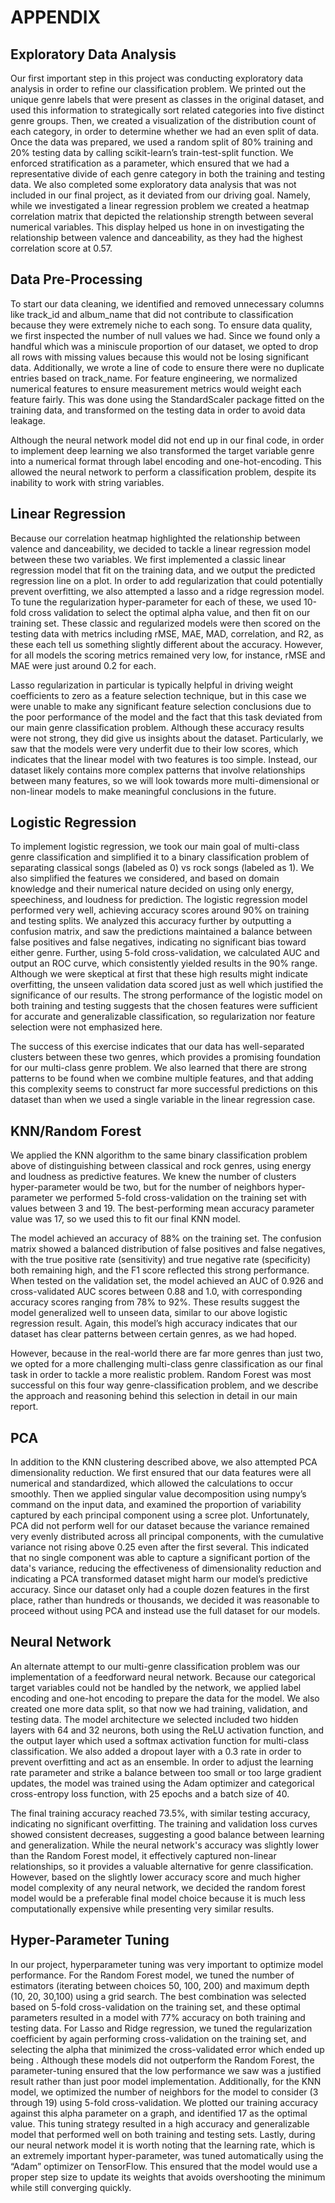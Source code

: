# APPENDIX

## Exploratory Data Analysis

Our first important step in this project was conducting exploratory data analysis in order to refine our classification problem. We printed out the unique genre labels that were present as classes in the original dataset, and used this information to strategically sort related categories into five distinct genre groups. Then, we created a visualization of the distribution count of each category, in order to determine whether we had an even split of data. Once the data was prepared, we used a random split of 80% training and 20% testing data by calling scikit-learn’s train-test-split function. We enforced stratification as a parameter, which ensured that we had a representative divide of each genre category in both the training and testing data.
We also completed some exploratory data analysis that was not included in our final project, as it deviated from our driving goal. Namely, while we investigated a linear regression problem we created a heatmap correlation matrix that depicted the relationship strength between several numerical variables. This display helped us hone in on investigating the relationship between valence and danceability, as they had the highest correlation score at 0.57.

## Data Pre-Processing

To start our data cleaning, we identified and removed unnecessary columns like track_id and album_name that did not contribute to classification because they were extremely niche to each song. To ensure data quality, we first inspected the number of null values we had. Since we found only a handful which was a miniscule proportion of our dataset, we opted to drop all rows with missing values because this would not be losing significant data. Additionally, we wrote a line of code to ensure there were no duplicate entries based on track_name. For feature engineering, we normalized numerical features to ensure measurement metrics would weight each feature fairly. This was done using the StandardScaler package fitted on the training data, and transformed on the testing data in order to avoid data leakage.

Although the neural network model did not end up in our final code, in order to implement deep learning we also transformed the target variable genre into a numerical format through label encoding and one-hot-encoding. This allowed the neural network to perform a classification problem, despite its inability to work with string variables.

## Linear Regression

Because our correlation heatmap highlighted the relationship between valence and danceability, we decided to tackle a linear regression model between these two variables. We first implemented a classic linear regression model that fit on the training data, and we output the predicted regression line on a plot. In order to add regularization that could potentially prevent overfitting, we also attempted a lasso and a ridge regression model. To tune the regularization hyper-parameter for each of these, we used 10-fold cross validation to select the optimal alpha value, and then fit on our training set. These classic and regularized models were then scored on the testing data with metrics including rMSE, MAE, MAD, correlation, and R2, as these each tell us something slightly different about the accuracy. However, for all models the scoring metrics remained very low, for instance, rMSE and MAE were just around 0.2 for each.

Lasso regularization in particular is typically helpful in driving weight coefficients to zero as a feature selection technique, but in this case we were unable to make any significant feature selection conclusions due to the poor performance of the model and the fact that this task deviated from our main genre classification problem. Although these accuracy results were not strong, they did give us insights about the dataset. Particularly, we saw that the models were very underfit due to their low scores, which indicates that the linear model with two features is too simple. Instead, our dataset likely contains more complex patterns that involve relationships between many features, so we will look towards more multi-dimensional or non-linear models to make meaningful conclusions in the future.

## Logistic Regression

To implement logistic regression, we took our main goal of multi-class genre classification and simplified it to a binary classification problem of separating classical songs (labeled as 0) vs rock songs (labeled as 1). We also simplified the features we considered, and based on domain knowledge and their numerical nature decided on using only energy, speechiness, and loudness for prediction. The logistic regression model performed very well, achieving accuracy scores around 90% on training and testing splits. We analyzed this accuracy further by outputting a confusion matrix, and saw the predictions maintained a balance between false positives and false negatives, indicating no significant bias toward either genre. Further, using 5-fold cross-validation, we calculated AUC and output an ROC curve, which consistently yielded results in the 90% range. Although we were skeptical at first that these high results might indicate overfitting, the unseen validation data scored just as well which justified the significance of our results. The strong performance of the logistic model on both training and testing suggests that the chosen features were sufficient for accurate and generalizable classification, so regularization nor feature selection were not emphasized here.

The success of this exercise indicates that our data has well-separated clusters between these two genres, which provides a promising foundation for our multi-class genre problem. We also learned that there are strong patterns to be found when we combine multiple features, and that adding this complexity seems to construct far more successful predictions on this dataset than when we used a single variable in the linear regression case.

## KNN/Random Forest

We applied the KNN algorithm to the same binary classification problem above of distinguishing between classical and rock genres, using energy and loudness as predictive features. We knew the number of clusters hyper-parameter would be two, but for the number of neighbors hyper-parameter we performed 5-fold cross-validation on the training set with values between 3 and 19. The best-performing mean accuracy parameter value was 17, so we used this to fit our final KNN model.

The model achieved an accuracy of 88% on the training set. The confusion matrix showed a balanced distribution of false positives and false negatives, with the true positive rate (sensitivity) and true negative rate (specificity) both remaining high, and the F1 score reflected this strong performance. When tested on the validation set, the model achieved an AUC of 0.926 and cross-validated AUC scores between 0.88 and 1.0, with corresponding accuracy scores ranging from 78% to 92%. These results suggest the model generalized well to unseen data, similar to our above logistic regression result. Again, this model’s high accuracy indicates that our dataset has clear patterns between certain genres, as we had hoped.

However, because in the real-world there are far more genres than just two, we opted for a more challenging multi-class genre classification as our final task in order to tackle a more realistic problem. Random Forest was most successful on this four way genre-classification problem, and we describe the approach and reasoning behind this selection in detail in our main report.

## PCA

In addition to the KNN clustering described above, we also attempted PCA dimensionality reduction. We first ensured that our data features were all numerical and standardized, which allowed the calculations to occur smoothly. Then we applied singular value decomposition using numpy’s command on the input data, and examined the proportion of variability captured by each principal component using a scree plot. Unfortunately, PCA did not perform well for our dataset because the variance remained very evenly distributed across all principal components, with the cumulative variance not rising above 0.25 even after the first several. This indicated that no single component was able to capture a significant portion of the data's variance, reducing the effectiveness of dimensionality reduction and indicating a PCA transformed dataset might harm our model’s predictive accuracy. Since our dataset only had a couple dozen features in the first place, rather than hundreds or thousands, we decided it was reasonable to proceed without using PCA and instead use the full dataset for our models.

## Neural Network

An alternate attempt to our multi-genre classification problem was our implementation of a feedforward neural network. Because our categorical target variables could not be handled by the network, we applied label encoding and one-hot encoding to prepare the data for the model. We also created one more data split, so that now we had training, validation, and testing data. The model architecture we selected included two hidden layers with 64 and 32 neurons, both using the ReLU activation function, and the output layer which used a softmax activation function for multi-class classification. We also added a dropout layer with a 0.3 rate in order to prevent overfitting and act as an ensemble. In order to adjust the learning rate parameter and strike a balance between too small or too large gradient updates, the model was trained using the Adam optimizer and categorical cross-entropy loss function, with 25 epochs and a batch size of 40.

The final training accuracy reached 73.5%, with similar testing accuracy, indicating no significant overfitting. The training and validation loss curves showed consistent decreases, suggesting a good balance between learning and generalization. While the neural network's accuracy was slightly lower than the Random Forest model, it effectively captured non-linear relationships, so it provides a valuable alternative for genre classification. However, based on the slightly lower accuracy score and much higher model complexity of any neural network, we decided the random forest model would be a preferable final model choice because it is much less computationally expensive while presenting very similar results.

## Hyper-Parameter Tuning

In our project, hyperparameter tuning was very important to optimize model performance. For the Random Forest model, we tuned the number of estimators (iterating between choices 50, 100, 200) and maximum depth (10, 20, 30,100) using a grid search. The best combination was selected based on 5-fold cross-validation on the training set, and these optimal parameters resulted in a model with 77% accuracy on both training and testing data. For Lasso and Ridge regression, we tuned the regularization coefficient by again performing cross-validation on the training set, and selecting the alpha that minimized the cross-validated error which ended up being . Although these models did not outperform the Random Forest, the parameter-tuning ensured that the low performance we saw was a justified result rather than just poor model implementation. Additionally, for the KNN model, we optimized the number of neighbors for the model to consider (3 through 19) using 5-fold cross-validation. We plotted our training accuracy against this alpha parameter on a graph, and identified 17 as the optimal value. This tuning strategy resulted in a high accuracy and generalizable model that performed well on both training and testing sets. Lastly, during our neural network model it is worth noting that the learning rate, which is an extremely important hyper-parameter, was tuned automatically using the “Adam” optimizer on TensorFlow. This ensured that the model would use a proper step size to update its weights that avoids overshooting the minimum while still converging quickly.
